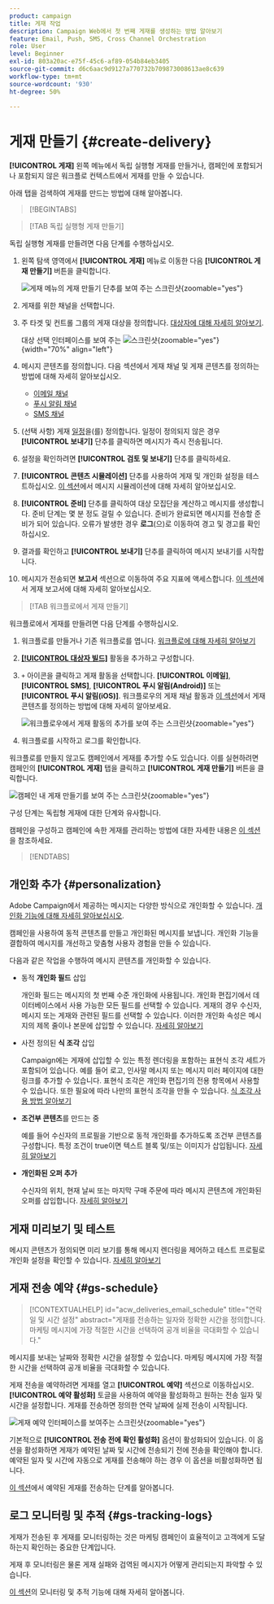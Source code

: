 ```yaml
---
product: campaign
title: 게재 작업
description: Campaign Web에서 첫 번째 게재를 생성하는 방법 알아보기
feature: Email, Push, SMS, Cross Channel Orchestration
role: User
level: Beginner
exl-id: 803a20ac-e75f-45c6-af89-054b84eb3405
source-git-commit: d6c6aac9d9127a770732b709873008613ae8c639
workflow-type: tm+mt
source-wordcount: '930'
ht-degree: 50%

---
```


# 게재 만들기 {#create-delivery}

**[!UICONTROL 게재]** 왼쪽 메뉴에서 독립 실행형 게재를 만들거나, 캠페인에 포함되거나 포함되지 않은 워크플로 컨텍스트에서 게재를 만들 수 있습니다.

아래 탭을 검색하여 게재를 만드는 방법에 대해 알아봅니다.

>[!BEGINTABS]

>[!TAB 독립 실행형 게재 만들기]

독립 실행형 게재를 만들려면 다음 단계를 수행하십시오.

1. 왼쪽 탐색 영역에서 **[!UICONTROL 게재]** 메뉴로 이동한 다음 **[!UICONTROL 게재 만들기]** 버튼을 클릭합니다.

   ![게재 메뉴의 게재 만들기 단추를 보여 주는 스크린샷](assets/create-a-delivery.png){zoomable="yes"}

1. 게재를 위한 채널을 선택합니다.
1. 주 타겟 및 컨트롤 그룹의 게재 대상을 정의합니다. [대상자에 대해 자세히 알아보기](../audience/about-recipients.md).

   대상 선택 인터페이스를 보여 주는 ![스크린샷](assets/select-audience.png){zoomable="yes"}{width="70%" align="left"}

1. 메시지 콘텐츠를 정의합니다. 다음 섹션에서 게재 채널 및 게재 콘텐츠를 정의하는 방법에 대해 자세히 알아보십시오.

   * [이메일 채널](../email/create-email.md)
   * [푸시 알림 채널](../push/gs-push.md)
   * [SMS 채널](../sms/create-sms.md)

1. (선택 사항) 게재 [일정](#gs-schedule)을(를) 정의합니다. 일정이 정의되지 않은 경우 **[!UICONTROL 보내기]** 단추를 클릭하면 메시지가 즉시 전송됩니다.
1. 설정을 확인하려면 **[!UICONTROL 검토 및 보내기]** 단추를 클릭하세요.
1. **[!UICONTROL 콘텐츠 시뮬레이션]** 단추를 사용하여 게재 및 개인화 설정을 테스트하십시오. [이 섹션](../preview-test/preview-test.md)에서 메시지 시뮬레이션에 대해 자세히 알아보십시오.
1. **[!UICONTROL 준비]** 단추를 클릭하여 대상 모집단을 계산하고 메시지를 생성합니다. 준비 단계는 몇 분 정도 걸릴 수 있습니다. 준비가 완료되면 메시지를 전송할 준비가 되어 있습니다. 오류가 발생한 경우 **로그**(으)로 이동하여 경고 및 경고를 확인하십시오.
1. 결과를 확인하고 **[!UICONTROL 보내기]** 단추를 클릭하여 메시지 보내기를 시작합니다.
1. 메시지가 전송되면 **보고서** 섹션으로 이동하여 주요 지표에 액세스합니다. [이 섹션](../reporting/delivery-reports.md)에서 게재 보고서에 대해 자세히 알아보십시오.

>[!TAB 워크플로에서 게재 만들기]

워크플로에서 게재를 만들려면 다음 단계를 수행하십시오.

1. 워크플로를 만들거나 기존 워크플로를 엽니다. [워크플로에 대해 자세히 알아보기](../workflows/gs-workflow-creation.md#gs-workflow-steps)
1. [**[!UICONTROL 대상자 빌드]**](../workflows/activities/build-audience.md) 활동을 추가하고 구성합니다.
1. `+` 아이콘을 클릭하고 게재 활동을 선택합니다. **[!UICONTROL 이메일]**, **[!UICONTROL SMS]**, **[!UICONTROL 푸시 알림(Android)]** 또는 **[!UICONTROL 푸시 알림(iOS)]**. 워크플로우의 게재 채널 활동과 [이 섹션](../workflows/activities/channels.md)에서 게재 콘텐츠를 정의하는 방법에 대해 자세히 알아보세요.

   ![워크플로우에서 게재 활동의 추가를 보여 주는 스크린샷](assets/add-delivery-in-wf.png){zoomable="yes"}

1. 워크플로를 시작하고 로그를 확인합니다.

워크플로를 만들지 않고도 캠페인에서 게재를 추가할 수도 있습니다. 이를 실현하려면 캠페인의 **[!UICONTROL 게재]** 탭을 클릭하고 **[!UICONTROL 게재 만들기]** 버튼을 클릭합니다.

![캠페인 내 게재 만들기를 보여 주는 스크린샷](assets/new-campaign-delivery.png){zoomable="yes"}

구성 단계는 독립형 게재에 대한 단계와 유사합니다.

캠페인을 구성하고 캠페인에 속한 게재를 관리하는 방법에 대한 자세한 내용은 [이 섹션](../campaigns/gs-campaigns.md)을 참조하세요.

>[!ENDTABS]

## 개인화 추가 {#personalization}

Adobe Campaign에서 제공하는 메시지는 다양한 방식으로 개인화할 수 있습니다. [개인화 기능에 대해 자세히 알아보십시오](../personalization/gs-personalization.md).

캠페인을 사용하여 동적 콘텐츠를 만들고 개인화된 메시지를 보냅니다. 개인화 기능을 결합하여 메시지를 개선하고 맞춤형 사용자 경험을 만들 수 있습니다.

다음과 같은 작업을 수행하여 메시지 콘텐츠를 개인화할 수 있습니다.

* 동적 **개인화 필드** 삽입

  개인화 필드는 메시지의 첫 번째 수준 개인화에 사용됩니다. 개인화 편집기에서 데이터베이스에서 사용 가능한 모든 필드를 선택할 수 있습니다. 게재의 경우 수신자, 메시지 또는 게재와 관련된 필드를 선택할 수 있습니다. 이러한 개인화 속성은 메시지의 제목 줄이나 본문에 삽입할 수 있습니다. [자세히 알아보기](../personalization/personalize.md)

* 사전 정의된 **식 조각** 삽입

  Campaign에는 게재에 삽입할 수 있는 특정 렌더링을 포함하는 표현식 조각 세트가 포함되어 있습니다. 예를 들어 로고, 인사말 메시지 또는 메시지 미러 페이지에 대한 링크를 추가할 수 있습니다. 표현식 조각은 개인화 편집기의 전용 항목에서 사용할 수 있습니다. 또한 필요에 따라 나만의 표현식 조각을 만들 수 있습니다. [식 조각 사용 방법 알아보기](../content/use-expression-fragments.md)

* **조건부 콘텐츠**&#x200B;를 만드는 중

  예를 들어 수신자의 프로필을 기반으로 동적 개인화를 추가하도록 조건부 콘텐츠를 구성합니다. 특정 조건이 true이면 텍스트 블록 및/또는 이미지가 삽입됩니다. [자세히 알아보기](../personalization/conditions.md)

* **개인화된 오퍼 추가**

  수신자의 위치, 현재 날씨 또는 마지막 구매 주문에 따라 메시지 콘텐츠에 개인화된 오퍼를 삽입합니다. [자세히 알아보기](../msg/offers.md)

## 게재 미리보기 및 테스트

메시지 콘텐츠가 정의되면 미리 보기를 통해 메시지 렌더링을 제어하고 테스트 프로필로 개인화 설정을 확인할 수 있습니다. [자세히 알아보기](../preview-test/preview-test.md)

## 게재 전송 예약 {#gs-schedule}

>[!CONTEXTUALHELP]
>id="acw_deliveries_email_schedule"
>title="연락일 및 시간 설정"
>abstract="게재를 전송하는 일자와 정확한 시간을 정의합니다. 마케팅 메시지에 가장 적절한 시간을 선택하여 공개 비율을 극대화할 수 있습니다."

메시지를 보내는 날짜와 정확한 시간을 설정할 수 있습니다. 마케팅 메시지에 가장 적절한 시간을 선택하여 공개 비율을 극대화할 수 있습니다.

게재 전송을 예약하려면 게재를 열고 **[!UICONTROL 예약]** 섹션으로 이동하십시오. **[!UICONTROL 예약 활성화]** 토글을 사용하여 예약을 활성화하고 원하는 전송 일자 및 시간을 설정합니다. 게재를 전송하면 정의한 연락 날짜에 실제 전송이 시작됩니다.

![게재 예약 인터페이스를 보여주는 스크린샷](assets/schedule.png){zoomable="yes"}

기본적으로 **[!UICONTROL 전송 전에 확인 활성화]** 옵션이 활성화되어 있습니다. 이 옵션을 활성화하면 게재가 예약된 날짜 및 시간에 전송되기 전에 전송을 확인해야 합니다. 예약된 일자 및 시간에 자동으로 게재를 전송해야 하는 경우 이 옵션을 비활성화하면 됩니다.

[이 섹션](../monitor/prepare-send.md#schedule-the-send)에서 예약된 게재를 전송하는 단계를 알아봅니다.

## 로그 모니터링 및 추적 {#gs-tracking-logs}

게재가 전송된 후 게재를 모니터링하는 것은 마케팅 캠페인이 효율적이고 고객에게 도달하는지 확인하는 중요한 단계입니다.

게재 후 모니터링은 물론 게재 실패와 검역된 메시지가 어떻게 관리되는지 파악할 수 있습니다.

[이 섹션](../reporting/gs-reports.md)의 모니터링 및 추적 기능에 대해 자세히 알아봅니다.